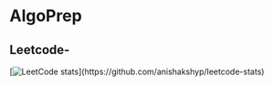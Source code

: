 # AlgoPrep
## Leetcode-

[![LeetCode stats](https://leetcode-stats-six.vercel.app/?username=anishaaah_)](https://github.com/anishakshyp/leetcode-stats)

